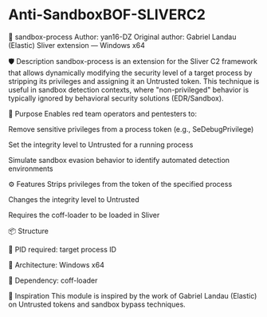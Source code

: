 # Anti-SandboxBOF-SLIVERC2
🧪 sandbox-process
Author: yan16-DZ
Original author: Gabriel Landau (Elastic)
Sliver extension — Windows x64

🛡️ Description
sandbox-process is an extension for the Sliver C2 framework that allows dynamically modifying the security level of a target process by stripping its privileges and assigning it an Untrusted token.
This technique is useful in sandbox detection contexts, where "non-privileged" behavior is typically ignored by behavioral security solutions (EDR/Sandbox).

🎯 Purpose
Enables red team operators and pentesters to:

Remove sensitive privileges from a process token (e.g., SeDebugPrivilege)

Set the integrity level to Untrusted for a running process

Simulate sandbox evasion behavior to identify automated detection environments

⚙️ Features
Strips privileges from the token of the specified process

Changes the integrity level to Untrusted

Requires the coff-loader to be loaded in Sliver

📦 Structure

🎯 PID required: target process ID

🧱 Architecture: Windows x64

🔗 Dependency: coff-loader

🧠 Inspiration
This module is inspired by the work of Gabriel Landau (Elastic) on Untrusted tokens and sandbox bypass techniques.
